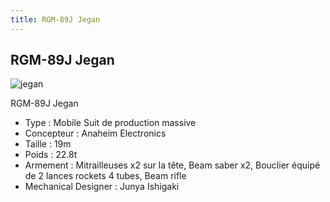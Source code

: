 ```yaml
---
title: RGM-89J Jegan
---
```


RGM-89J Jegan
-------------

![jegan](/images/stories/saga/F91/mechas/fed/jegan.gif)


RGM-89J Jegan   
  
- Type : Mobile Suit de production massive  
- Concepteur : Anaheim Electronics  
- Taille : 19m  
- Poids : 22.8t  
- Armement : Mitrailleuses x2 sur la tête, Beam saber x2, Bouclier équipé de 2 lances rockets 4 tubes, Beam rifle  
- Mechanical Designer : Junya Ishigaki  
  


